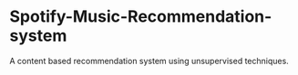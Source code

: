 # Spotify-Music-Recommendation-system
A content based recommendation system using unsupervised techniques.
